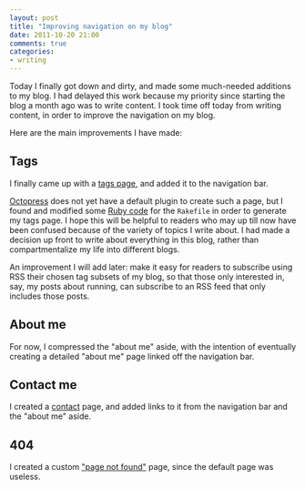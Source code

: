 ```yaml
---
layout: post
title: "Improving navigation on my blog"
date: 2011-10-20 21:00
comments: true
categories:
- writing
---
```

Today I finally got down and dirty, and made some much-needed additions to my blog. I had delayed this work because my priority since starting the blog a month ago was to write content. I took time off today from writing content, in order to improve the navigation on my blog.

Here are the main improvements I have made:

<!--more-->

## Tags

I finally came up with a [tags page](http://franklinchen.com/tags/), and added it to the navigation bar.

[Octopress](http://octoopress.org) does not yet have a default plugin to create such a page, but I found and modified some [Ruby code](https://github.com/mattfoster/mattfoster.github.com/edit/master/Rakefile) for the `Rakefile` in order to generate my tags page. I hope this will be helpful to readers who may up till now have been confused because of the variety of topics I write about. I had made a decision up front to write about everything in this blog, rather than compartmentalize my life into different blogs.

An improvement I will add later: make it easy for readers to subscribe using RSS their chosen tag subsets of my blog, so that those only interested in, say, my posts about running, can subscribe to an RSS feed that only includes those posts.

## About me

For now, I compressed the "about me" aside, with the intention of eventually creating a detailed "about me" page linked off the navigation bar.

## Contact me

I created a [contact](http://franklinchen.com/contact/) page, and added links to it from the navigation bar and the "about me" aside.

## 404

I created a custom ["page not found"](http://franklinchen.com/404.html) page, since the default page was useless.
